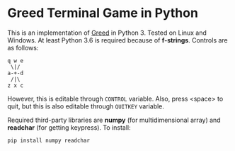 # Greed Terminal Game in Python

This is an implementation of [Greed](https://www.youtube.com/watch?v=XQHq6tdxylk) in Python 3. Tested on Linux and Windows. At least Python 3.6 is required because of **f-strings**. Controls are as follows:

```
q w e
 \|/ 
a-+-d
 /|\ 
z x c
```
However, this is editable through `CONTROL` variable. Also, press &lt;space&gt; to quit, but this is also editable through `QUITKEY` variable.

Required third-party libraries are **numpy** (for multidimensional array) and **readchar** (for getting keypress). To install:
```console
pip install numpy readchar
```
